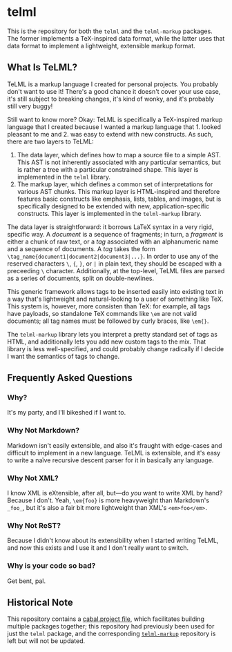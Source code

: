 # telml

This is the repository for both the `telml` and the `telml-markup`
packages. The former implements a TeX-inspired data format, while the
latter uses that data format to implement a lightweight, extensible
markup format.

## What Is TeLML?

TeLML is a markup language I created for personal projects. You
probably don't want to use it! There's a good chance it doesn't cover
your use case, it's still subject to breaking changes, it's kind of
wonky, and it's probably still very buggy!

Still want to know more? Okay: TeLML is specifically a TeX-inspired
markup language that I created because I wanted a markup language
that 1. looked pleasant to me and 2. was easy to extend with new
constructs. As such, there are two layers to TeLML:

1. The data layer, which defines how to map a source file to a simple
   AST. This AST is not inherently associated with any particular
   semantics, but is rather a tree with a particular constrained shape.
   This layer is implemented in the `telml` library.
2. The markup layer, which defines a common set of interpretations
   for various AST chunks. This markup layer is HTML-inspired and
   therefore features basic constructs like emphasis, lists, tables,
   and images, but is specifically designed to be extended with new,
   application-specific constructs. This layer is implemented in the
   `telml-markup` library.

The data layer is straightforward: it borrows LaTeX syntax in a very
rigid, specific way. A _document_ is a sequence of fragments; in turn,
a _fragment_ is either a chunk of raw text, or a _tag_ associated with
an alphanumeric name and a sequence of documents. A _tag_ takes the
form `\tag_name{document1|document2|document3|...}`. In order to use
any of the reserved characters `\`, `{`, `}`, or `|` in plain text,
they should be escaped with a preceeding `\` character. Additionally,
at the top-level, TeLML files are parsed as a series of documents,
split on double-newlines.

This generic framework allows tags to be inserted easily into existing
text in a way that's lightweight and natural-looking to a user of
something like TeX. This system is, however, more consisten than TeX:
for example, all tags have payloads, so standalone TeX commands like
`\em` are not valid documents; all tag names must be followed by curly
braces, like `\em{}`.

The `telml-markup` library lets you interpret a pretty standard set of
tags as HTML, and additionally lets you add new custom tags to the
mix. That library is less well-specified, and could probably change
radically if I decide I want the semantics of tags to change.

## Frequently Asked Questions

### Why?

It's my party, and I'll bikeshed if I want to.

### Why Not Markdown?

Markdown isn't easily extensible, and also it's fraught with
edge-cases and difficult to implement in a new language. TeLML is
extensible, and it's easy to write a naïve recursive descent parser
for it in basically any language.

### Why Not XML?

I know XML is eXtensible, after all, but—do _you_ want to write XML by
hand? Because _I_ don't. Yeah, `\em{foo}` is more heavyweight than
Markdown's `_foo_`, but it's also a fair bit more lightweight than
XML's `<em>foo</em>`.

### Why Not ReST?

Because I didn't know about its extensibility when I started writing
TeLML, and now this exists and I use it and I don't really want to
switch.

### Why is your code so bad?

Get bent, pal.

## Historical Note

This repository contains a [cabal.project
file](http://blog.ezyang.com/2016/05/announcing-cabal-new-build-nix-style-local-builds/),
which facilitates building multiple packages together; this repository
had previously been used for just the `telml` package, and the
corresponding
[`telml-markup`](https://github.com/aisamanra/telml-markup) repository
is left but will not be updated.
